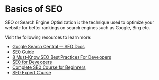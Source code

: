 # Basics of SEO

SEO or Search Engine Optimization is the technique used to optimize your website for better rankings on search engines such as Google, Bing etc.

Visit the following resources to learn more:

- [Google Search Central — SEO Docs](https://developers.google.com/search/docs)
- [SEO Guide](https://github.com/seo/guide)
- [8 Must-Know SEO Best Practices For Developers](https://neilpatel.com/blog/seo-developers/)
- [SEO for Developers](https://medium.com/welldone-software/seo-for-developers-a-quick-overview-5b5b7ce34679)
- [Complete SEO Course for Beginners](https://www.youtube.com/watch?v=xsVTqzratPs)
- [SEO Expert Course](https://www.youtube.com/watch?v=SnxeXZpZkI0)
